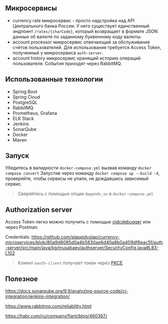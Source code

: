 ## Микросервисы
* currency rate 
микросервис - просто надстройка над API Центрального банка России. У него существует единственный эндпоинт `/rates/{charCode}`, который возвращает в формате JSON данные об валюте по заданному буквенному коду валюты.
* account processor 
микросервис отвечающий за обслуживание счётов пользователей. Для использования требуется Access Token, полученный у микросервиса `auth-server`.
* account history
микросервис хранящий историю операций пользователя. События приходят через RabbitMQ.

## Использованные технологии
* Spring Boot
* Spring Cloud
* PostgreSQL
* RabbitMQ
* Prometheus, Grafana
* ELK Stack
* Jenkins
* SonarQube
* Docker
* Maven

## Запуск
Убедитесь в валидности `docker-compose.yml` вызвав команду `docker compose convert`
Запустив через команду `docker compose up --build -d`, проверяйте, чтобы сервисы не упали, не дождавшись зависимый сервис.
> Сверяйтесь с помощью опции `depends_on` в `docker-compose.yml`

## Authorization server
Access Token легко можно получить с помощью [oidcdebugger](https://oidcdebugger.com/) или через Postman.

Credentials: 
https://github.com/slappidyslap/currency-microservices/blob/80a9d8085d0a4b5830ae6d40a8b0a409df6eac5f/auth-server/src/main/java/kg/musabaev/authserver/SecurityConfig.java#L83-L102
> Клиент `oauth-client` получает токен через [PKCE](https://auth0.com/docs/get-started/authentication-and-authorization-flow/authorization-code-flow-with-proof-key-for-code-exchange-pkce) 

## Полезное
https://docs.sonarqube.org/9.9/analyzing-source-code/ci-integration/jenkins-integration/

https://www.rabbitmq.com/reliability.html

https://habr.com/ru/company/flant/blog/460367/
